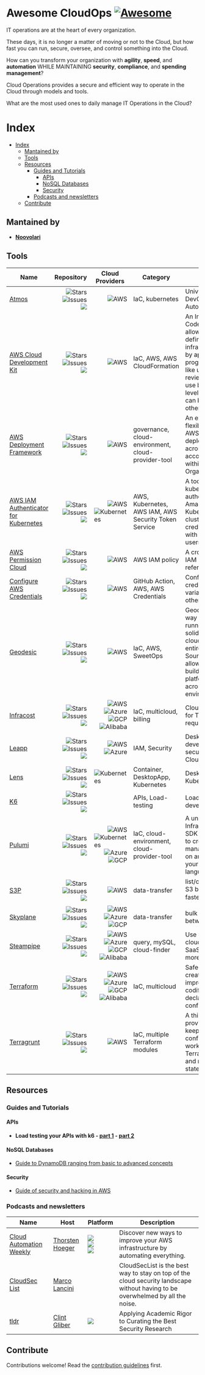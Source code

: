 # Awesome CloudOps [![Awesome](https://awesome.re/badge.svg)](https://awesome.re)

IT operations are at the heart of every organization.

These days, it is no longer a matter of moving or not to the Cloud, but how fast you can run, secure, oversee, and control something into the Cloud.

How can you transform your organization with **agility**, **speed**, and **automation** WHILE MAINTAINING **security**, **compliance**, and **spending management**?

Cloud Operations provides a secure and efficient way to operate in the Cloud through models and tools.

What are the most used ones to daily manage IT Operations in the Cloud?


# Index
- [Index](#index)
  - [Mantained by](#mantained-by)
  - [Tools](#tools)
  - [Resources](#resources)
    - [Guides and Tutorials](#guides-and-tutorials)
      - [APIs](#apis)
      - [NoSQL Databases](#nosql-databases)
      - [Security](#security)
    - [Podcasts and newsletters](#podcasts-and-newsletters)
  - [Contribute](#contribute)


## Mantained by

- **[Noovolari](https://github.com/Noovolari)**

## Tools

| Name  | Repository | Cloud Providers | Category | Description |
| ----- | ---------- | --------------- | -------- | ----------- |
[Atmos](https://github.com/cloudposse/atmos)  | [<img align="right" src="https://img.shields.io/github/stars/cloudposse/atmos?label=%E2%AD%90%EF%B8%8F&logo=github" alt="Stars"><br><img align="right" src="https://img.shields.io/github/issues-raw/cloudposse/atmos" alt="Issues"><br><img align="right" src="https://img.shields.io/github/last-commit/cloudposse/atmos">](https://github.com/cloudposse/atmos)|  <img align="right" src="https://img.shields.io/badge/-aws-orange" alt="AWS"> | IaC, kubernetes | Universal Tool for DevOps and Cloud Automation.|
| [AWS Cloud Development Kit](https://docs.aws.amazon.com/cdk/v2/guide/home.html) | [<img align="right" src="https://img.shields.io/github/stars/aws/aws-cdk?label=%E2%AD%90%EF%B8%8F&logo=github" alt="Stars"><br><img align="right" src="https://img.shields.io/github/issues-raw/aws/aws-cdk" alt="Issues"><br><img align="right" src="https://img.shields.io/github/last-commit/aws/aws-cdk">](https://github.com/aws/aws-cdk) | <img align="right" src="https://img.shields.io/badge/-aws-orange" alt="AWS"> | IaC, AWS, AWS CloudFormation | An Infrastructure as Code framework that allows DevOps to define a Cloud infrastructure in code, by applying programming practices like unit tests and code reviews. It allows to use both low and gith level constructs that can be re-used in other projects.|
| [AWS Deployment Framework](https://github.com/awslabs/aws-deployment-framework)  | [<img align="right" src="https://img.shields.io/github/stars/awslabs/aws-deployment-framework?label=%E2%AD%90%EF%B8%8F&logo=github" alt="Stars"><br><img align="right" src="https://img.shields.io/github/issues-raw/awslabs/aws-deployment-framework" alt="Issues"><br><img align="right" src="https://img.shields.io/github/last-commit/awslabs/aws-deployment-framework">](https://github.com/awslabs/aws-deployment-framework)|  <img align="right" src="https://img.shields.io/badge/-aws-orange" alt="AWS"> | governance, cloud-environment, cloud-provider-tool | An extensive and flexible framework by AWS to manage and deploy resources across multiple AWS accounts and regions within an AWS Organization.|
| [AWS IAM Authenticator for Kubernetes](https://docs.aws.amazon.com/eks/latest/userguide/install-aws-iam-authenticator.html)  | [<img align="right" src="https://img.shields.io/github/stars/kubernetes-sigs/aws-iam-authenticator?label=%E2%AD%90%EF%B8%8F&logo=github" alt="Stars"><br><img align="right" src="https://img.shields.io/github/issues-raw/hashicorp/terraform" alt="Issues"><br><img align="right" src="https://img.shields.io/github/last-commit/kubernetes-sigs/aws-iam-authenticator">](https://github.com/kubernetes-sigs/aws-iam-authenticator)|  <img align="right" src="https://img.shields.io/badge/-aws-orange" alt="AWS"><br> <img align="right" src="https://img.shields.io/badge/-kubernetes-blue" alt="Kubernetes"> | AWS, Kubernetes, AWS IAM, AWS Security Token Service | A tool that enables the kubectl CLI  to authenticate to an Amazon Elastic Kubernetes Service cluster using AWS IAM credentials associated with identities such as users and roles. |
| [AWS Permission Cloud](https://aws.permissions.cloud/)  | [<img align="right" src="https://img.shields.io/github/stars/iann0036/aws.permissions.cloud?label=%E2%AD%90%EF%B8%8F&logo=github" alt="Stars"><br><img align="right" src="https://img.shields.io/github/issues-raw/iann0036/aws.permissions.cloud" alt="Issues"><br><img align="right" src="https://img.shields.io/github/last-commit/iann0036/aws.permissions.cloud">](https://github.com/iann0036/aws.permissions.cloud)|  <img align="right" src="https://img.shields.io/badge/-aws-orange" alt="AWS">| AWS IAM policy | A crowdsourced AWS IAM permissions reference. |
| [Configure AWS Credentials](https://github.com/aws-actions/configure-aws-credentials)  | [<img align="right" src="https://img.shields.io/github/stars/aws-actions/configure-aws-credentials?label=%E2%AD%90%EF%B8%8F&logo=github" alt="Stars"><br><img align="right" src="https://img.shields.io/github/issues-raw/aws-actions/configure-aws-credentials" alt="Issues"><br><img align="right" src="https://img.shields.io/github/last-commit/aws-actions/configure-aws-credentials">](https://github.com/aws-actions/configure-aws-credentials)|  <img align="right" src="https://img.shields.io/badge/-aws-orange" alt="AWS"> | GitHub Action, AWS, AWS Credentials | Configure AWS credential environment variables for use in other GitHub Actions.|
[Geodesic](https://github.com/cloudposse/geodesic)  | [<img align="right" src="https://img.shields.io/github/stars/cloudposse/geodesic?label=%E2%AD%90%EF%B8%8F&logo=github" alt="Stars"><br><img align="right" src="https://img.shields.io/github/issues-raw/cloudposse/geodesic" alt="Issues"><br><img align="right" src="https://img.shields.io/github/last-commit/cloudposse/geodesic">](https://github.com/cloudposse/geodesic)|  <img align="right" src="https://img.shields.io/badge/-aws-orange" alt="AWS"><br> <img align="right"> | IaC, AWS, SweetOps | Geodesic is the fastest way to get up and running with a rock solid, production grade cloud platform built entirely from Open Source technologies. It allows creating and building consistent platforms to be shared across a team environment.|
| [Infracost](https://www.infracost.io/)  | [<img align="right" src="https://img.shields.io/github/stars/infracost/infracost?label=%E2%AD%90%EF%B8%8F&logo=github" alt="Stars"><br><img align="right" src="https://img.shields.io/github/issues-raw/infracost/infracost" alt="Issues"><br><img align="right" src="https://img.shields.io/github/last-commit/infracost/infracost">](https://github.com/infracost/infracost)|  <img align="right" src="https://img.shields.io/badge/-aws-orange" alt="AWS"><br> <img align="right" src="https://img.shields.io/badge/-azure-blue" alt="Azure"> <br> <img align="right" src="https://img.shields.io/badge/-gcp-green" alt="GCP"> <br> <img align="right" src="https://img.shields.io/badge/-alibaba-orange" alt="Alibaba"> | IaC, multicloud, billing | Cloud cost estimates for Terraform in pull requests. |
| [Leapp](https://www.leapp.cloud)  | [<img align="right" src="https://img.shields.io/github/stars/noovolari/leapp?label=%E2%AD%90%EF%B8%8F&logo=github" alt="Stars"><br><img align="right" src="https://img.shields.io/github/issues-raw/noovolari/leapp" alt="Issues"><br><img align="right" src="https://img.shields.io/github/last-commit/noovolari/leapp">](https://github.com/noovolari/leapp)| <img align="right" src="https://img.shields.io/badge/-aws-orange" alt="AWS"><br> <img align="right" src="https://img.shields.io/badge/-azure-blue" alt="Azure">                                                                                                                        | IAM, Security | Desktop App for developers to manage, secure, and access the Cloud. |
| [Lens](https://k8slens.dev/)  | [<img align="right" src="https://img.shields.io/github/stars/lensapp/lens?label=%E2%AD%90%EF%B8%8F&logo=github" alt="Stars"><br><img align="right" src="https://img.shields.io/github/issues-raw/lensapp/lens" alt="Issues"><br><img align="right" src="https://img.shields.io/github/last-commit/lensapp/lens">](https://github.com/lensapp/lens)| <img align="right" src="https://img.shields.io/badge/-kubernetes-blue" alt="Kubernetes">                                                                                                                        | Container, DesktopApp, Kubernetes | Desktop App to run Kubernetes locally|
| [K6](https://k6.io/)  | [<img align="right" src="https://img.shields.io/github/stars/grafana/k6?label=%E2%AD%90%EF%B8%8F&logo=github" alt="Stars"><br><img align="right" src="https://img.shields.io/github/issues-raw/grafana/k6" alt="Issues"><br><img align="right" src="https://img.shields.io/github/last-commit/grafana/k6">](https://github.com/grafana/k6)| | APIs, Load-testing |  Load testing tool for developers and testers|
| [Pulumi](https://www.pulumi.com/)  | [<img align="right" src="https://img.shields.io/github/stars/pulumi/pulumi?label=%E2%AD%90%EF%B8%8F&logo=github" alt="Stars"><br><img align="right" src="https://img.shields.io/github/issues-raw/pulumi/pulumi" alt="Issues"><br><img align="right" src="https://img.shields.io/github/last-commit/pulumi/pulumi">](https://github.com/pulumi/pulumi)|  <img align="right" src="https://img.shields.io/badge/-aws-orange" alt="AWS"><br><img align="right" src="https://img.shields.io/badge/-kubernetes-blue" alt="Kubernetes"><img align="right" src="https://img.shields.io/badge/-azure-blue" alt="Azure"><img align="right" src="https://img.shields.io/badge/-gcp-green" alt="GCP">  | IaC, cloud-environment, cloud-provider-tool | A universal Infrastructure as Code SDK that enables you to create, deploy, and manage infrastructure on any cloud, using your favorite languages.|
| [S3P](https://github.com/generalui/s3p)  | [<img align="right" src="https://img.shields.io/github/stars/generalui/s3p?label=%E2%AD%90%EF%B8%8F&logo=github" alt="Stars"><br><img align="right" src="https://img.shields.io/github/issues-raw/generalui/s3p" alt="Issues"><br><img align="right" src="https://img.shields.io/github/last-commit/generalui/s3p">](https://github.com/generalui/s3p)|  <img align="right" src="https://img.shields.io/badge/-aws-orange" alt="AWS"> | data-transfer | list/copy/sync/compare S3 buckets 5x-50x faster than aws-cli ⏩|
| [Skyplane](https://skyplane.org)  | [<img align="right" src="https://img.shields.io/github/stars/skyplane-project/skyplane?label=%E2%AD%90%EF%B8%8F&logo=github" alt="Stars"><br><img align="right" src="https://img.shields.io/github/issues-raw/turbot/steampipe" alt="Issues"><br><img align="right" src="https://img.shields.io/github/last-commit/skyplane-project/skyplane">](https://github.com/skyplane-project/skyplane)|  <img align="right" src="https://img.shields.io/badge/-aws-orange" alt="AWS"><br> <img align="right" src="https://img.shields.io/badge/-azure-blue" alt="Azure"> <br> <img align="right" src="https://img.shields.io/badge/-gcp-green" alt="GCP"> <br> | data-transfer | bulk data transfers between any cloud 🔥|
| [Steampipe](https://steampipe.io/)  | [<img align="right" src="https://img.shields.io/github/stars/turbot/steampipe?label=%E2%AD%90%EF%B8%8F&logo=github" alt="Stars"><br><img align="right" src="https://img.shields.io/github/issues-raw/turbot/steampipe" alt="Issues"><br><img align="right" src="https://img.shields.io/github/last-commit/turbot/steampipe">](https://github.com/turbot/steampipe)|  <img align="right" src="https://img.shields.io/badge/-aws-orange" alt="AWS"><br> <img align="right" src="https://img.shields.io/badge/-azure-blue" alt="Azure"> <br> <img align="right" src="https://img.shields.io/badge/-gcp-green" alt="GCP"> <br> <img align="right" src="https://img.shields.io/badge/-alibaba-orange" alt="Alibaba"> | query, mySQL, cloud-finder | Use SQL to query cloud infrastructure, SaaS, code, logs, and more.|
| [Terraform](https://www.terraform.io/)  | [<img align="right" src="https://img.shields.io/github/stars/hashicorp/terraform?label=%E2%AD%90%EF%B8%8F&logo=github" alt="Stars"><br><img align="right" src="https://img.shields.io/github/issues-raw/hashicorp/terraform" alt="Issues"><br><img align="right" src="https://img.shields.io/github/last-commit/hashicorp/terraform">](https://github.com/hashicorp/terraform)|  <img align="right" src="https://img.shields.io/badge/-aws-orange" alt="AWS"><br> <img align="right" src="https://img.shields.io/badge/-azure-blue" alt="Azure"> <br> <img align="right" src="https://img.shields.io/badge/-gcp-green" alt="GCP"> <br> <img align="right" src="https://img.shields.io/badge/-alibaba-orange" alt="Alibaba"> | IaC, multicloud | Safely and predictably create, change, and improve infrastructure codifying APIs into declarative configuration files.|
| [Terragrunt](https://terragrunt.gruntwork.io/) | [<img align="right" src="https://img.shields.io/github/stars/gruntwork-io/terragrunt?label=%E2%AD%90%EF%B8%8F&logo=github" alt="Stars"><br><img align="right" src="https://img.shields.io/github/issues-raw/gruntwork-io/terragrunt" alt="Issues"><br><img align="right" src="https://img.shields.io/github/last-commit/gruntwork-io/terragrunt">](https://github.com/gruntwork-io/terragrunt)|  <img align="right" src="https://img.shields.io/badge/-aws-orange" alt="AWS"> | IaC, multiple Terraform modules | A thin wrapper that provides extra tools for keeping your configurations DRY, working with multiple Terraform modules, and managing remote state.|

## Resources

### Guides and Tutorials

#### APIs
- **Load testing your APIs with k6 - [part 1](https://www.brunodasilvalenga.com/blog/load-testing-your-apis-how-to-make-sure-youre-ready-part-1) - [part 2](https://www.brunodasilvalenga.com/blog/load-testing-your-apis-how-to-make-sure-youre-ready-part-2)**

#### NoSQL Databases
- [Guide to DynamoDB ranging from basic to advanced concepts](https://www.dynamodbguide.com/)

#### Security
- [Guide of security and hacking in AWS](https://hackingthe.cloud/)


### Podcasts and newsletters

| Name  | Host | Platform | Description |
| ----- | ---- | -------- | ----------- | 
| [Cloud Automation Weekly](https://podcast.taimos.de/) | [Thorsten Hoeger](https://www.linkedin.com/in/hoegertn) | [<img src="https://img.shields.io/badge/-spotify-brightgreen">](https://open.spotify.com/show/7J3rTmvAES6brOiMrdGfUk) <br> [<img src="https://img.shields.io/badge/-apple podcast-purple">](https://podcasts.apple.com/us/podcast/cloud-automation-weekly/id1644082147?uo=4) <br> [<img src="https://img.shields.io/badge/-google podcast-yellow">](https://podcasts.google.com/feed/aHR0cHM6Ly9mZWVkcy50cmFuc2lzdG9yLmZtL2Nsb3VkLWF1dG9tYXRpb24td2Vla2x5) | Discover new ways to improve your AWS infrastructure by automating everything. |
| [CloudSec List](https://cloudseclist.com/) | [Marco Lancini](https://twitter.com/lancinimarco) | | CloudSecList is the best way to stay on top of the cloud security landscape without having to be overwhelmed by all the noise. |
| [tldr](https://tldrsec.com/) | [Clint Gliber](https://twitter.com/clintgibler) | [<img src="https://img.shields.io/badge/-feed-violet">](https://tldrsec.com/feed.xml) | Applying Academic Rigor to Curating the Best Security Research |



## Contribute

Contributions welcome! Read the [contribution guidelines](contributing.md) first.
